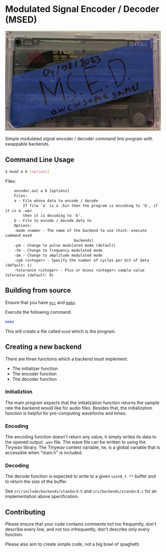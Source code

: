 # Modulated Signal Encoder / Decoder (MSED)

<img src="images/msed_logo_comp_cropped.png">

Simple modulated signal encoder / decoder command line program with swappable backends.

## Command Line Usage

```bash
$ msed a b [options]
```
Files: <br>
```
    encoder.out a b [options]
    Files:
	a - File whose data to encode / decode
	    If file 'a' is a .bin then the program is encoding to 'b', if it is a .wav 
	    then it is decoding to 'b'.
	b - File to encode / decode data to
    Options:
	-mode <name> - The name of the backend to use (hint: execute command msed 
						       backends)
	-pm - Change to pulse modulated mode (default)
	-fm - Change to frequency modulated mode
	-am - Change to amplitude modulated mode
	-cpb <integer> - Specify the number of cycles per bit of data (default: 1)
	-tolerance <integer> - Plus or minus <integer> sample value tolerance (default: 0)
```

## Building from source

Ensure that you have <a href="https://archlinux.org/packages/core/x86_64/gcc/">`gcc`</a> and <a href="https://archlinux.org/packages/core/x86_64/make/">`make`</a>.

Execute the following command:
```bash
make
```
This will create a file called `msed` which is the program.


## Creating a new backend

There are three functions which a backend must implement:

* The initializer function
* The encoder function
* The decoder function

### Initializtion

The main program expects that the initialization function returns the sample rate the backend would like for audio files. Besides that, the initialization function is helpful for pre-computing waveforms and times.

### Encoding

The encoding function doesn't return any value, it simply writes its data to the opened output `.wav` file. The wave file can be written to using the Tinywav library. The Tinywav context variable, tw, is a global variable that is accessible when "main.h" is included.

### Decoding

The decode function is expected to write to a given `uint8_t **` buffer and to return the size of the buffer.

See `src/include/backends/standard.h` and `src/backends/standard.c` for an implementation above specification.

## Contributing

Please ensure that your code contains comments not too frequently, don't describe every line, and not too infrequently, don't describe only every function.

Please also aim to create simple code, not a big bowl of spaghetti.
